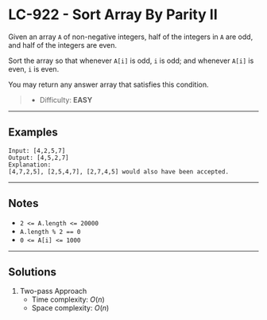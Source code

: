 # LC-922 - Sort Array By Parity II

Given an array `A` of non-negative integers, half of the integers in `A` are odd, and half of the integers are even.

Sort the array so that whenever `A[i]` is odd, `i` is odd; and whenever `A[i]` is even, `i` is even.

You may return any answer array that satisfies this condition.

> * Difficulty: **EASY**

---
## Examples

```
Input: [4,2,5,7]
Output: [4,5,2,7]
Explanation:
[4,7,2,5], [2,5,4,7], [2,7,4,5] would also have been accepted.
```

---
## Notes

* `2 <= A.length <= 20000`
* `A.length % 2 == 0`
* `0 <= A[i] <= 1000`

---
## Solutions

1. Two-pass Approach
    * Time complexity: $O(n)$
    * Space complexity: $O(n)$